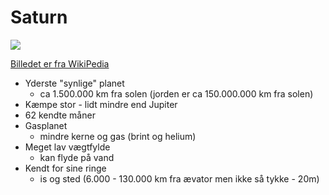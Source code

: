 # Saturn

![](https://upload.wikimedia.org/wikipedia/commons/thumb/c/c7/Saturn_during_Equinox.jpg/1920px-Saturn_during_Equinox.jpg)

[Billedet er fra WikiPedia](https://upload.wikimedia.org/wikipedia/commons/thumb/c/c7/Saturn_during_Equinox.jpg/1920px-Saturn_during_Equinox.jpg)

- Yderste "synlige" planet
  - ca 1.500.000 km fra solen (jorden er ca 150.000.000 km fra solen)    
- Kæmpe stor - lidt mindre end Jupiter 
- 62 kendte måner
- Gasplanet
  - mindre kerne og gas (brint og helium)
- Meget lav vægtfylde
  - kan flyde på vand
- Kendt for sine ringe
  - is og sted (6.000 - 130.000 km fra ævator men ikke så tykke - 20m)
